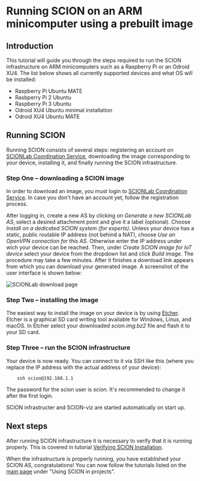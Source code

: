 # Running SCION on an ARM minicomputer using a prebuilt image

## Introduction

This tutorial will guide you through the steps required to run the SCION infrastructure on ARM minicomputers such as a Raspberry Pi or an Odroid XU4. The list below shows all currently supported devices and what OS will be installed:

* Raspberry Pi Ubuntu MATE
* Rasbperry Pi 2 Ubuntu
* Raspberry Pi 3 Ubuntu
* Odroid XU4 Ubuntu minimal installation
* Odroid XU4 Ubuntu MATE

## Running SCION

Running SCION consists of several steps: registering an account on [SCIONLab Coordination Service](https://www.scionlab.org/), downloading the image corresponding to your device, installing it, and finally running the SCION infrastructure.

### Step One &ndash; downloading a SCION image

In order to download an image, you must login to [SCIONLab Coordination Service](https://www.scionlab.org/). In case you don't have an account yet, follow the registration process.

After logging in, create a new AS by clicking on *Generate a new SCIONLab AS*, select a desired attachment point and give it a label (optional). Choose *Install on a dedicated SCION system (for experts)*. Unless your device has a static, public routable IP address (not behind a NAT), choose *Use an OpenVPN connection for this AS*. Otherwise enter the IP address under wich your device can be reached. Then, under *Create SCION image for IoT device* select your device from the dropdown list and click *Build image*. The procedure may take a few minutes. After it finishes a download link appears from which you can download your generated image. A screenshot of the user interface is shown below:

![SCIONLab download page](/images/scionlab_download_image_arm_setup.png)

### Step Two &ndash; installing the image

The easiest way to install the image on your device is by using [Etcher](https://etcher.io/). Etcher is a graphical SD card writing tool available for Windows, Linux, and macOS. In Etcher select your downloaded *scion.img.bz2* file and flash it to your SD card.

### Step Three &ndash; run the SCION infrastructure

Your device is now ready. You can connect to it via SSH like this (where you replace the IP address with the actual address of your device):

```
    ssh scion@192.168.1.1
```
The password for the scion user is *scion*. It's recommended to change it after the first login.

SCION infrastructer and SCION-viz are started automatically on start up.

## Next steps

After running SCION infrastructure it is necessary to verify that it is running properly. This is covered in tutorial [Verifying SCION Installation](/general_scion_configuration/verifying_scion_installation/).

When the infrastructure is properly running, you have established your SCION AS, congratulations! You can now follow the tutorials listed on the [main page](https://netsec-ethz.github.io/scion-tutorials/) under "Using SCION in projects".

